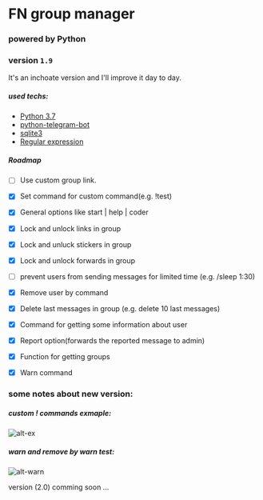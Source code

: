 # FN group manager
### powered by Python
### version `1.9` 

It's an inchoate version and I'll improve it day to day.

##### used techs:
* [Python 3.7](https://www.python.org/downloads/release/python-370/)
* [python-telegram-bot](https://python-telegram-bot.readthedocs.io/)
* [sqlite3](https://docs.python.org/3/library/sqlite3.html)
* [Regular expression](https://docs.python.org/3/library/re.html)


##### Roadmap
- [ ] Use custom group link.
- [x] Set command for custom command(e.g. !test)
- [x] General options like start | help | coder 
- [x] Lock and unlock links in group
- [x] Lock and unluck stickers in group
- [x] Lock and unlock forwards in group
- [ ] prevent users from sending messages for limited time (e.g. /sleep 1:30)
- [x] Remove user by command
- [x] Delete last messages in group (e.g. delete 10 last messages)
- [x] Command for getting some information about user 
- [x] Report option(forwards the reported message to admin)
- [x] Function for getting groups
- [x] Warn command


### some notes about new version:
##### custom ! commands exmaple:
![alt-ex](https://i.ibb.co/C5HBJvt/photo-2020-03-05-14-59-33.jpg)
 
##### warn and remove by warn test:
![alt-warn](https://i.ibb.co/6NB0MNj/photo-2020-03-05-19-55-08.jpg)


version (2.0) comming soon ...
